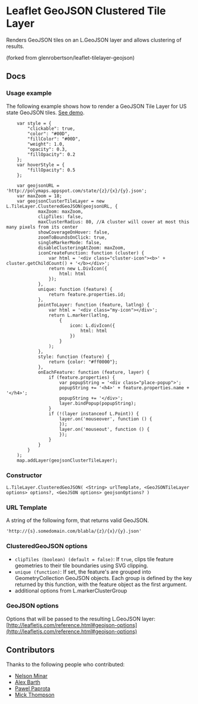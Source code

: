 # Leaflet GeoJSON Clustered Tile Layer
Renders GeoJSON tiles on an L.GeoJSON layer and allows clustering of results.

(forked from glenrobertson/leaflet-tilelayer-geojson)

## Docs

### Usage example
The following example shows how to render a GeoJSON Tile Layer for US state GeoJSON tiles. [See demo](http://bl.ocks.org/glenrobertson/6203331).

        var style = {
            "clickable": true,
            "color": "#00D",
            "fillColor": "#00D",
            "weight": 1.0,
            "opacity": 0.3,
            "fillOpacity": 0.2
        };
        var hoverStyle = {
            "fillOpacity": 0.5
        };

        var geojsonURL = 'http://polymaps.appspot.com/state/{z}/{x}/{y}.json';
        var maxZoom = 18;
        var geojsonClusterTileLayer = new L.TileLayer.ClusteredGeoJSON(geojsonURL, {
                maxZoom: maxZoom,
                clipTiles: false,
                maxClusterRadius: 80, //A cluster will cover at most this many pixels from its center
                showCoverageOnHover: false,
                zoomToBoundsOnClick: true,
                singleMarkerMode: false,
                disableClusteringAtZoom: maxZoom,
                iconCreateFunction: function (cluster) {
                    var html = '<div class="cluster-icon"><b>' + cluster.getChildCount() + '</b></div>';
                    return new L.DivIcon({
                        html: html
                    });
                },
                unique: function (feature) {
                    return feature.properties.id;
                },
                pointToLayer: function (feature, latlng) {
                    var html = '<div class="my-icon"></div>';
                    return L.marker(latlng,
                        {
                            icon: L.divIcon({
                                html: html
                            })
                        }
                    );
                },
                style: function (feature) {
                    return {color: "#ff0000"};
                },
                onEachFeature: function (feature, layer) {
                    if (feature.properties) {
                        var popupString = '<div class="place-popup">';
                        popupString += '<h4>' + feature.properties.name + '</h4>';
                        popupString += '</div>';
                        layer.bindPopup(popupString);
                    }
                    if (!(layer instanceof L.Point)) {
                        layer.on('mouseover', function () {
                        });
                        layer.on('mouseout', function () {
                        });
                    }
                }
            }
        );
        map.addLayer(geojsonClusterTileLayer);

### Constructor
    L.TileLayer.ClusteredGeoJSON( <String> urlTemplate, <GeoJSONTileLayer options> options?, <GeoJSON options> geojsonOptions? )

### URL Template
A string of the following form, that returns valid GeoJSON.

    'http://{s}.somedomain.com/blabla/{z}/{x}/{y}.json'

### ClusteredGeoJSON options
* `clipTiles (boolean) (default = false)`: If `true`, clips tile feature geometries to their tile boundaries using SVG clipping.
* `unique (function)`: If set, the feature's are grouped into GeometryCollection GeoJSON objects. Each group is defined by the key returned by this function, with the feature object as the first argument.
* additional options from L.markerClusterGroup

### GeoJSON options
Options that will be passed to the resulting L.GeoJSON layer: [http://leafletjs.com/reference.html#geojson-options](http://leafletjs.com/reference.html#geojson-options)


## Contributors
Thanks to the following people who contributed:

* [Nelson Minar](https://github.com/NelsonMinar)
* [Alex Barth](https://github.com/lxbarth)
* [Pawel Paprota](https://github.com/ppawel)
* [Mick Thompson](https://github.com/dthompson)
